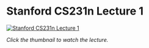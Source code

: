 # Stanford CS231n Lecture 1

[![Stanford CS231n Lecture 1](https://img.youtube.com/vi/vT1JzLTH4G4/0.jpg)](https://www.youtube.com/watch?v=vT1JzLTH4G4)

_Click the thumbnail to watch the lecture._
